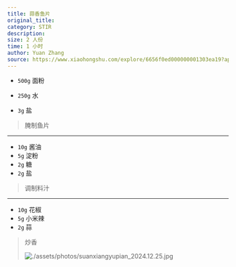 ```yaml
---
title: 蒜香鱼片
original_title: 
category: STIR
description: 
size: 2 人份
time: 1 小时 
author: Yuan Zhang
source: https://www.xiaohongshu.com/explore/6656f0ed000000001303ea19?app_platform=android&ignoreEngage=true&app_version=8.11.20&share_from_user_hidden=true&xsec_source=app_share&type=video&xsec_token=CBS4k6iqOLvWMALSpRNLb5FJFoz6MOyR-GksBe7ekRdYQ=&author_share=1&xhsshare=WeixinSession&appuid=5eb8cd9500000000010026d2&apptime=1735214471
---
```


* `500g` 面粉

* `250g` 水
* `3g` 盐 

> 腌制鱼片

---

* `10g` 酱油
* `5g` 淀粉
* `2g` 糖
* `2g` 盐

> 调制料汁

---

* `10g` 花椒
* `5g` 小米辣
* `2g` 蒜

> 炒香
>
> ![./assets/photos/suanxiangyupian_2024.12.25.jpg]()
